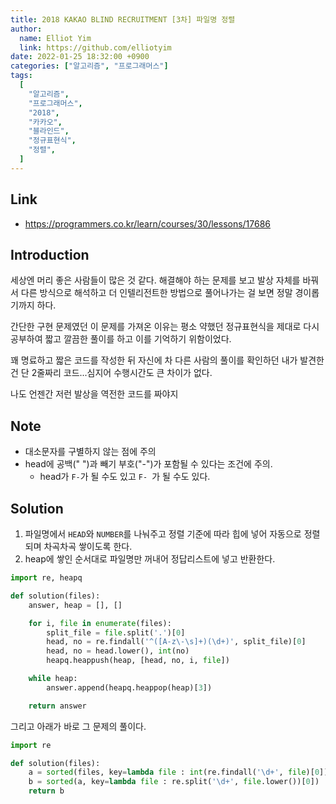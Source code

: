 ```yaml
---
title: 2018 KAKAO BLIND RECRUITMENT [3차] 파일명 정렬
author:
  name: Elliot Yim
  link: https://github.com/elliotyim
date: 2022-01-25 18:32:00 +0900
categories: ["알고리즘", "프로그래머스"]
tags:
  [
    "알고리즘",
    "프로그래머스",
    "2018",
    "카카오",
    "블라인드",
    "정규표현식",
    "정렬",
  ]
---
```


## Link

- https://programmers.co.kr/learn/courses/30/lessons/17686

## Introduction

세상엔 머리 좋은 사람들이 많은 것 같다. 해결해야 하는 문제를 보고 발상 자체를 바꿔서 다른 방식으로 해석하고 더 인텔리전트한 방법으로 풀어나가는 걸 보면 정말 경이롭기까지 하다.

간단한 구현 문제였던 이 문제를 가져온 이유는 평소 약했던 정규표현식을 제대로 다시 공부하여 짧고 깔끔한 풀이를 하고 이를 기억하기 위함이었다.

꽤 명료하고 짧은 코드를 작성한 뒤 자신에 차 다른 사람의 풀이를 확인하던 내가 발견한건 단 2줄짜리 코드...심지어 수행시간도 큰 차이가 없다.

나도 언젠간 저런 발상을 역전한 코드를 짜야지

## Note

- 대소문자를 구별하지 않는 점에 주의
- head에 공백(" ")과 빼기 부호("-")가 포함될 수 있다는 조건에 주의.
  - head가 `F-`가 될 수도 있고 `F- `가 될 수도 있다.

## Solution

1. 파일명에서 `HEAD`와 `NUMBER`를 나눠주고 정렬 기준에 따라 힙에 넣어 자동으로 정렬되며 차곡차곡 쌓이도록 한다.
2. heap에 쌓인 순서대로 파일명만 꺼내어 정답리스트에 넣고 반환한다.

```python
import re, heapq

def solution(files):
    answer, heap = [], []

    for i, file in enumerate(files):
        split_file = file.split('.')[0]
        head, no = re.findall('^([A-z\-\s]+)(\d+)', split_file)[0]
        head, no = head.lower(), int(no)
        heapq.heappush(heap, [head, no, i, file])

    while heap:
        answer.append(heapq.heappop(heap)[3])

    return answer
```

그리고 아래가 바로 그 문제의 풀이다.

```python
import re

def solution(files):
    a = sorted(files, key=lambda file : int(re.findall('\d+', file)[0]))
    b = sorted(a, key=lambda file : re.split('\d+', file.lower())[0])
    return b
```
